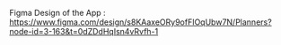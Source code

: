Figma Design of the App : 
https://www.figma.com/design/s8KAaxeORy9ofFIOqUbw7N/Planners?node-id=3-163&t=0dZDdHqIsn4vRvfh-1
